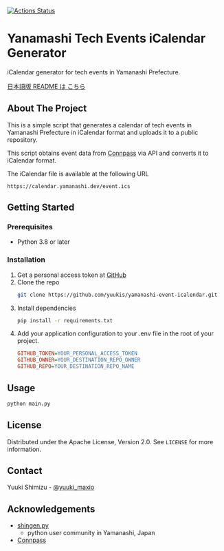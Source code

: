 [![Actions Status](https://github.com/yuukis/yamanashi-icalendar-updater/workflows/Release%20event.ics/badge.svg)](https://github.com/yuukis/yamanashi-icalendar-updater/actions)

# Yanamashi Tech Events iCalendar Generator

iCalendar generator for tech events in Yamanashi Prefecture.

[日本語版 README は こちら](README-ja.md)

<!-- ABOUT THE PROJECT -->
## About The Project

This is a simple script that generates a calendar of tech events in Yamanashi Prefecture in iCalendar format and uploads it to a public repository.

This script obtains event data from [Connpass](https://conpass.com) via API and converts it to iCalendar format.

The iCalendar file is available at the following URL

```
https://calendar.yamanashi.dev/event.ics
```

<!-- GETTING STARTED -->
## Getting Started

### Prerequisites

* Python 3.8 or later 

### Installation

1. Get a personal access token at [GitHub](https://github.com/settings/tokens)
2. Clone the repo
    ```sh
    git clone https://github.com/yuukis/yamanashi-event-icalendar.git
    ```
3. Install dependencies
    ```sh
    pip install -r requirements.txt
    ```
4. Add your application configuration to your .env file in the root of your project.
    ```ini
    GITHUB_TOKEN=YOUR_PERSONAL_ACCESS_TOKEN
    GITHUB_OWNER=YOUR_DESTINATION_REPO_OWNER
    GITHUB_REPO=YOUR_DESTINATION_REPO_NAME
    ```

<!-- USAGE EXAMPLES -->
## Usage

```sh
python main.py
```

<!-- LICENSE -->
## License

Distributed under the Apache License, Version 2.0. See `LICENSE` for more information.

<!-- CONTACT -->
## Contact

Yuuki Shimizu - [@yuuki_maxio](https://x.com/yuuki_maxio) 

<!-- ACKNOWLEDGEMENTS -->
## Acknowledgements

* [shingen.py](https://shingenpy.connpass.com)
  - python user community in Yamanashi, Japan
* [Connpass](https://connpass.com)
